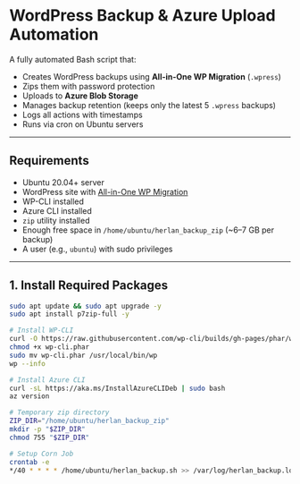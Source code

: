 # WordPress Backup & Azure Upload Automation

A fully automated Bash script that:

- Creates WordPress backups using **All-in-One WP Migration** (`.wpress`)
- Zips them with password protection
- Uploads to **Azure Blob Storage**
- Manages backup retention (keeps only the latest 5 `.wpress` backups)
- Logs all actions with timestamps
- Runs via cron on Ubuntu servers

---

## Requirements

- Ubuntu 20.04+ server
- WordPress site with [All-in-One WP Migration](https://wordpress.org/plugins/all-in-one-wp-migration/)
- WP-CLI installed
- Azure CLI installed
- `zip` utility installed
- Enough free space in `/home/ubuntu/herlan_backup_zip` (~6–7 GB per backup)
- A user (e.g., `ubuntu`) with sudo privileges

---

## 1. Install Required Packages

```bash
sudo apt update && sudo apt upgrade -y
sudo apt install p7zip-full -y

# Install WP-CLI
curl -O https://raw.githubusercontent.com/wp-cli/builds/gh-pages/phar/wp-cli.phar
chmod +x wp-cli.phar
sudo mv wp-cli.phar /usr/local/bin/wp
wp --info

# Install Azure CLI
curl -sL https://aka.ms/InstallAzureCLIDeb | sudo bash
az version

# Temporary zip directory
ZIP_DIR="/home/ubuntu/herlan_backup_zip"
mkdir -p "$ZIP_DIR"
chmod 755 "$ZIP_DIR"

# Setup Corn Job
crontab -e
*/40 * * * * /home/ubuntu/herlan_backup.sh >> /var/log/herlan_backup.log 2>&1